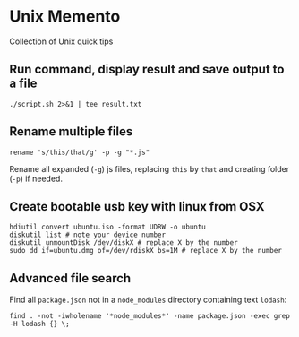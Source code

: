 # Unix Memento
Collection of Unix quick tips

## Run command, display result and save output to a file

```
./script.sh 2>&1 | tee result.txt
```

## Rename multiple files

```
rename 's/this/that/g' -p -g "*.js"
```

Rename all expanded (`-g`) js files, replacing `this` by `that` and creating folder (`-p`) if needed.


## Create bootable usb key with linux from OSX

```
hdiutil convert ubuntu.iso -format UDRW -o ubuntu
diskutil list # note your device number
diskutil unmountDisk /dev/diskX # replace X by the number
sudo dd if=ubuntu.dmg of=/dev/rdiskX bs=1M # replace X by the number
```

## Advanced file search

Find all `package.json` not in a `node_modules` directory containing text `lodash`:

```
find . -not -iwholename '*node_modules*' -name package.json -exec grep -H lodash {} \;
```


